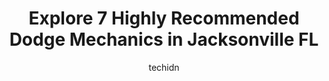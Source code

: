 ---
layout: ampstory
image: https://images.unsplash.com/photo-1536700503339-1e4b06520771?ixlib=rb-4.0.3&ixid=MnwxMjA3fDB8MHxwaG90by1wYWdlfHx8fGVufDB8fHx8&auto=format&fit=crop&w=640&h=853&q=80
author: techidn
featured: false
description: When it comes to maintaining and repairing your vehicle in Jacksonville FL, USA, you deserve nothing but the best. Thats why the 7 best Dodge Mechanic in the area are here to offer their ex
title: Explore 7 Highly Recommended Dodge Mechanics in Jacksonville FL
cover:
   title: Explore 7 Highly Recommended Dodge Mechanics in Jacksonville FL
   subtitle: Rickpate
   background: https://images.unsplash.com/photo-1536700503339-1e4b06520771?ixlib=rb-4.0.3&ixid=MnwxMjA3fDB8MHxwaG90by1wYWdlfHx8fGVufDB8fHx8&auto=format&fit=crop&w=640&h=853&q=80

pages: 
 - layout: thirds
   top: <h1>#1 Jacksonville Chrysler Dodge Jeep Ram Arlington</h1>
   bottom: "<p>0 out of 5 stars.This dealership is horrible!! They sold/attempted to sell me a vehicle for $37,000 that had a broke a/c system and slipping transmission. These issue wer</p>"
   background: https://www.knot35.com/toplist/wp-content/uploads/2023/06/best-dodge-mechanic-1-in-jacksonville-fl-1685831383.jpeg
   backgroundblur: true
 - layout: thirds
   top: <h1>#2 Maxi Auto Repair and Service - Riverside</h1>
   bottom: "<p>591 Oak St, Jacksonville, FL 32204, United States</p>"
   background: https://www.knot35.com/toplist/wp-content/uploads/2023/06/best-dodge-mechanic-2-in-jacksonville-fl-1685831383.jpeg
   cta:
      link: https://www.knot35.com/toplist/explore-7-highly-recommended-dodge-mechanics-in-jacksonville-fl/
      text: Explore 7 Highly Recommended Dodge Mechanics in Jacksonville FL
 - layout: thirds
   top: <h1>#3 Ortega Car Care</h1>
   bottom: "<p>4517 Appleton Ave, Jacksonville, FL 32210, United States</p>"
   background: https://www.knot35.com/toplist/wp-content/uploads/2023/06/best-dodge-mechanic-3-in-jacksonville-fl-1685831384.jpeg
   cta:
      link: https://www.knot35.com/toplist/explore-7-highly-recommended-dodge-mechanics-in-jacksonville-fl/
      text: Explore 7 Highly Recommended Dodge Mechanics in Jacksonville FL
 - layout: thirds
   top: <h1>#4 Dans Auto Air</h1>
   bottom: "<p>1360 Haines St, Jacksonville, FL 32206, United States</p>"
   background: https://images.unsplash.com/photo-1608411404720-c8f0417bcdba?ixlib=rb-4.0.3&ixid=MnwxMjA3fDB8MHxwaG90by1wYWdlfHx8fGVufDB8fHx8&auto=format&fit=crop&w=640&h=853&q=80
   cta:
      link: https://www.knot35.com/toplist/explore-7-highly-recommended-dodge-mechanics-in-jacksonville-fl/
      text: Explore 7 Highly Recommended Dodge Mechanics in Jacksonville FL
 - layout: thirds
   top: <h1>#5 Aarons Car Care, Inc.</h1>
   bottom: "<p>3710 Spring Park Rd, Jacksonville, FL 32207, United States</p>"
   background: https://images.unsplash.com/photo-1580610447943-1bfbef5efe07?ixlib=rb-4.0.3&ixid=MnwxMjA3fDB8MHxwaG90by1wYWdlfHx8fGVufDB8fHx8&auto=format&fit=crop&w=640&h=853&q=80
   cta:
      link: https://www.knot35.com/toplist/explore-7-highly-recommended-dodge-mechanics-in-jacksonville-fl/
      text: Explore 7 Highly Recommended Dodge Mechanics in Jacksonville FL
 - layout: thirds
   top: <h1>#6 Duval Auto Sales and Repairs</h1>
   bottom: "<p>6372 Greenland Rd #1, Jacksonville, FL 32258, United States</p>"
   background: https://images.unsplash.com/photo-1614648718611-0635f29016cb?ixlib=rb-4.0.3&ixid=MnwxMjA3fDB8MHxwaG90by1wYWdlfHx8fGVufDB8fHx8&auto=format&fit=crop&w=640&h=853&q=80
   cta:
      link: https://www.knot35.com/toplist/explore-7-highly-recommended-dodge-mechanics-in-jacksonville-fl/
      text: Explore 7 Highly Recommended Dodge Mechanics in Jacksonville FL
 - layout: thirds
   top: <h1>#7 B & D Automotive</h1>
   bottom: "<p>4738 San Juan Ave, Jacksonville, FL 32210, United States</p>"
   background: https://images.unsplash.com/photo-1595364397663-fca4f075d796?ixlib=rb-4.0.3&ixid=MnwxMjA3fDB8MHxwaG90by1wYWdlfHx8fGVufDB8fHx8&auto=format&fit=crop&w=640&h=853&q=80
   cta:
      link: https://www.knot35.com/toplist/explore-7-highly-recommended-dodge-mechanics-in-jacksonville-fl/
      text: Explore 7 Highly Recommended Dodge Mechanics in Jacksonville FL
 - layout: thirds
   middle: Continue reading...
   background: https://images.unsplash.com/photo-1527067829737-402993088e6b?ixlib=rb-4.0.3&ixid=MnwxMjA3fDB8MHxwaG90by1wYWdlfHx8fGVufDB8fHx8&auto=format&fit=crop&w=640&h=853&q=80
   cta:
      link: https://www.knot35.com/toplist/explore-7-highly-recommended-dodge-mechanics-in-jacksonville-fl/
      text: Explore 7 Highly Recommended Dodge Mechanics in Jacksonville FL
      
---